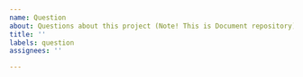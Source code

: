 ```yaml
---
name: Question
about: Questions about this project (Note! This is Document repository)
title: ''
labels: question
assignees: ''

---
```


